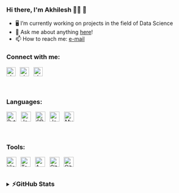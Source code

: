 ### Hi there, I'm Akhilesh 👨‍💻 👋

- 🖥️ I’m currently working on projects in the field of Data Science 
- 💬 Ask me about anything [here][issues]!
- 📫 How to reach me: [e-mail](mailto:akhilkas2001@gmail.com)

### Connect with me:
[<img align="left" alt="akhil_kas | Twitter" width="24px" src="https://skillicons.dev/icons?i=twitter" />][twitter] &nbsp;
[<img alt="akhil_kas | LinkedIn" width="24px" src="https://skillicons.dev/icons?i=linkedin" />][linkedin] &nbsp;
[<img alt="akhil_kas | Instagram" width="24px" src="https://skillicons.dev/icons?i=instagram" />][instagram]

<br>

### Languages:

<img alt="Python" width="26px" src="https://skillicons.dev/icons?i=py"/> &nbsp;
<img alt="Java" width="26px" src="https://skillicons.dev/icons?i=java" /> &nbsp;
<img alt="CPP" width="26px" src="https://skillicons.dev/icons?i=cpp"/> &nbsp;
<img alt="JavaScript" width="26px" src="https://skillicons.dev/icons?i=js"/> &nbsp;
<img alt="MySQL" width="26px" src="https://skillicons.dev/icons?i=mysql"/> &nbsp;

<br>

### Tools:

<img align="left" alt="Visual Studio Code" width="26px" src="https://skillicons.dev/icons?i=vscode"/> &nbsp;
<img alt="Tensorflow" width="26px" src="https://skillicons.dev/icons?i=tensorflow"> &nbsp;
<img alt="AWS" width="26px" src="https://skillicons.dev/icons?i=aws"/> &nbsp;
<img alt="Git" width="26px" src="https://skillicons.dev/icons?i=git" /> &nbsp;
<img alt="GitHub" width="26px" src="https://skillicons.dev/icons?i=github"/> &nbsp;

<br>

<details>
  <summary><h3 style="display: inline;">⚡GitHub Stats</h3></summary>
  <br>

  [![AkhilKas's github stats](https://github-readme-stats.vercel.app/api?username=AkhilKas&show_icons=true&theme=radical)](https://github.com/AkhilKas/github-readme-stats)

  [![Top Languages](https://github-readme-stats.vercel.app/api/top-langs/?username=AkhilKas&theme=radical)](https://github.com/AkhilKas/github-readme-stats)

</details>

[issues]: https://github.com/AkhilKas/AkhilKas/issues
[twitter]: https://twitter.com/akhil_kas
[instagram]: https://www.instagram.com/akhil_kas/
[linkedin]: https://www.linkedin.com/in/akhilesh-kasturi/

<!-- - 👻 I’m looking to collaborate on any open-source projects -->
<!--- 🤔 I’m looking for help with ...-->

